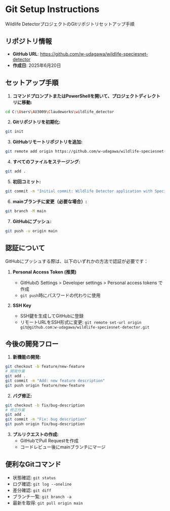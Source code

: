# Git Setup Instructions

Wildlife DetectorプロジェクトのGitリポジトリセットアップ手順

## リポジトリ情報
- **GitHub URL**: https://github.com/w-udagawa/wildlife-speciesnet-detector
- **作成日**: 2025年6月20日

## セットアップ手順

1. **コマンドプロンプトまたはPowerShellを開いて、プロジェクトディレクトリに移動:**
```bash
cd C:\Users\AU3009\Claudeworks\wildlife_detector
```

2. **Gitリポジトリを初期化:**
```bash
git init
```

3. **GitHubリモートリポジトリを追加:**
```bash
git remote add origin https://github.com/w-udagawa/wildlife-speciesnet-detector.git
```

4. **すべてのファイルをステージング:**
```bash
git add .
```

5. **初回コミット:**
```bash
git commit -m "Initial commit: Wildlife Detector application with SpeciesNet integration"
```

6. **mainブランチに変更（必要な場合）:**
```bash
git branch -M main
```

7. **GitHubにプッシュ:**
```bash
git push -u origin main
```

## 認証について

GitHubにプッシュする際は、以下のいずれかの方法で認証が必要です：

1. **Personal Access Token (推奨)**
   - GitHubの Settings > Developer settings > Personal access tokens で作成
   - `git push`時にパスワードの代わりに使用

2. **SSH Key**
   - SSH鍵を生成してGitHubに登録
   - リモートURLをSSH形式に変更: `git remote set-url origin git@github.com:w-udagawa/wildlife-speciesnet-detector.git`

## 今後の開発フロー

1. **新機能の開発:**
```bash
git checkout -b feature/new-feature
# 開発作業
git add .
git commit -m "Add: new feature description"
git push origin feature/new-feature
```

2. **バグ修正:**
```bash
git checkout -b fix/bug-description
# 修正作業
git add .
git commit -m "Fix: bug description"
git push origin fix/bug-description
```

3. **プルリクエストの作成:**
   - GitHubでPull Requestを作成
   - コードレビュー後にmainブランチにマージ

## 便利なGitコマンド

- 状態確認: `git status`
- ログ確認: `git log --oneline`
- 差分確認: `git diff`
- ブランチ一覧: `git branch -a`
- 最新を取得: `git pull origin main`
